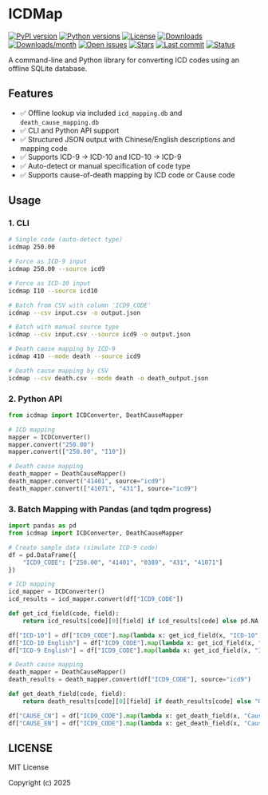 # ICDMap

[![PyPI version](https://img.shields.io/pypi/v/icdmap)](https://pypi.org/project/icdmap/)
[![Python versions](https://img.shields.io/pypi/pyversions/icdmap)](https://pypi.org/project/icdmap/)
[![License](https://img.shields.io/pypi/l/icdmap)](https://github.com/Brritany/ICDMAP/blob/main/LICENSE)
[![Downloads](https://static.pepy.tech/badge/icdmap)](https://pepy.tech/project/icdmap)
[![Downloads/month](https://static.pepy.tech/badge/icdmap/month)](https://pepy.tech/project/icdmap)
[![Open issues](https://img.shields.io/github/issues/Brritany/ICDMAP)](https://github.com/Brritany/ICDMAP/issues)
[![Stars](https://img.shields.io/github/stars/Brritany/ICDMAP)](https://github.com/Brritany/ICDMAP/stargazers)
[![Last commit](https://img.shields.io/github/last-commit/Brritany/ICDMAP)](https://github.com/Brritany/ICDMAP)
[![Status](https://img.shields.io/badge/status-active-brightgreen.svg)](https://github.com/Brritany/ICDMAP)

A command-line and Python library for converting ICD codes using an offline SQLite database.

## Features

- ✅ Offline lookup via included `icd_mapping.db` and `death_cause_mapping.db`
- ✅ CLI and Python API support
- ✅ Structured JSON output with Chinese/English descriptions and mapping code
- ✅ Supports ICD-9 → ICD-10 and ICD-10 → ICD-9
- ✅ Auto-detect or manual specification of code type
- ✅ Supports cause-of-death mapping by ICD code or Cause code

## Usage

### 1. CLI

```bash
# Single code (auto-detect type)
icdmap 250.00

# Force as ICD-9 input
icdmap 250.00 --source icd9

# Force as ICD-10 input
icdmap I10 --source icd10

# Batch from CSV with column 'ICD9_CODE'
icdmap --csv input.csv -o output.json

# Batch with manual source type
icdmap --csv input.csv --source icd9 -o output.json

# Death cause mapping by ICD-9
icdmap 410 --mode death --source icd9

# Death cause mapping by CSV
icdmap --csv death.csv --mode death -o death_output.json
```

### 2. Python API

```python
from icdmap import ICDConverter, DeathCauseMapper

# ICD mapping
mapper = ICDConverter()
mapper.convert("250.00")
mapper.convert(["250.00", "I10"])

# Death cause mapping
death_mapper = DeathCauseMapper()
death_mapper.convert("41401", source="icd9")
death_mapper.convert(["41071", "431"], source="icd9")
```

### 3. Batch Mapping with Pandas (and tqdm progress)

```python
import pandas as pd
from icdmap import ICDConverter, DeathCauseMapper

# Create sample data (simulate ICD-9 code)
df = pd.DataFrame({
    "ICD9_CODE": ["250.00", "41401", "0389", "431", "41071"]
})

# ICD mapping
icd_mapper = ICDConverter()
icd_results = icd_mapper.convert(df["ICD9_CODE"])

def get_icd_field(code, field):
    return icd_results[code][0][field] if icd_results[code] else pd.NA

df["ICD-10"] = df["ICD9_CODE"].map(lambda x: get_icd_field(x, "ICD-10"))
df["ICD-10 English"] = df["ICD9_CODE"].map(lambda x: get_icd_field(x, "ICD-10 English"))
df["ICD-9 English"] = df["ICD9_CODE"].map(lambda x: get_icd_field(x, "ICD-9 English"))

# Death cause mapping
death_mapper = DeathCauseMapper()
death_results = death_mapper.convert(df["ICD9_CODE"], source="icd9")

def get_death_field(code, field):
    return death_results[code][0][field] if death_results[code] else "Other causes"

df["CAUSE_CN"] = df["ICD9_CODE"].map(lambda x: get_death_field(x, "Cause_Chinese"))
df["CAUSE_EN"] = df["ICD9_CODE"].map(lambda x: get_death_field(x, "Cause_English"))
```

## LICENSE

MIT License

Copyright (c) 2025
